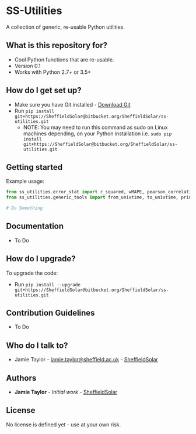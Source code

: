 # SS-Utilities
A collection of generic, re-usable Python utilities.

## What is this repository for? ##

* Cool Python functions that are re-usable.
* Version 0.1
* Works with Python 2.7+ or 3.5+

## How do I get set up? ##

* Make sure you have Git installed - [Download Git](https://git-scm.com/downloads)
* Run `pip install git+https://SheffieldSolar@bitbucket.org/SheffieldSolar/ss-utilities.git`
    - NOTE: You may need to run this command as sudo on Linux machines depending, on your Python installation i.e. `sudo pip install git+https://SheffieldSolar@bitbucket.org/SheffieldSolar/ss-utilities.git`

## Getting started ##

Example usage:
```Python
from ss_utilities.error_stat import r_squared, wMAPE, pearson_correlation
from ss_utilities.generic_tools import from_unixtime, to_unixtime, print_progress, query_yes_no

# Do Something
```

## Documentation ##

* To Do

## How do I upgrade? ##

To upgrade the code:
* Run `pip install --upgrade git+https://SheffieldSolar@bitbucket.org/SheffieldSolar/ss-utilities.git`

## Contribution Guidelines ##

* To Do

## Who do I talk to? ##

* Jamie Taylor - [jamie.taylor@sheffield.ac.uk](mailto:jamie.taylor@sheffield.ac.uk "Email Jamie") - [SheffieldSolar](https://github.com/SheffieldSolar)

## Authors ##

* **Jamie Taylor** - *Initial work* - [SheffieldSolar](https://github.com/SheffieldSolar)

## License ##

No license is defined yet - use at your own risk.
